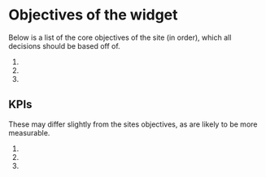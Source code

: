 # Objectives of the widget

Below is a list of the core objectives of the site (in order), which all decisions should be based off of.

1. <objective>
2. <objective>
3. <objective>

## KPIs

These may differ slightly from the sites objectives, as are likely to be more measurable.

1. <KIP>
2. <KIP>
3. <KIP>
